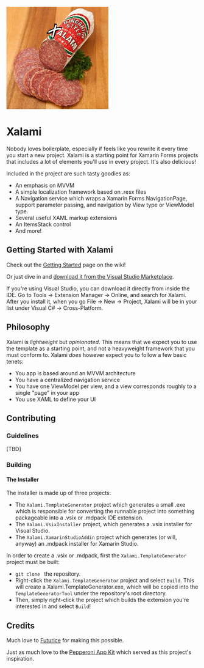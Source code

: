 ![Xalami Logo](/RepoImages/xalami-logo.png)
# Xalami
Nobody loves boilerplate, especially if feels like you rewrite it every time you start a new project. Xalami is a starting point for Xamarin Forms projects that includes a lot of elements you'll use in every project. It's also delicious!

Included in the project are such tasty goodies as:
- An emphasis on MVVM
- A simple localization framework based on .resx files
- A Navigation service which wraps a Xamarin Forms NavigationPage, support parameter passing, and navigation by View type or ViewModel type.
- Several useful XAML markup extensions
- An ItemsStack control
- And more!

## Getting Started with Xalami
Check out the [Getting Started](https://github.com/futurice/Xalami/wiki/Getting-Started) page on the wiki!

Or just dive in and [download it from the Visual Studio Marketplace](https://marketplace.visualstudio.com/vsgallery/026321a8-871e-49de-b129-196c6dad34c9).

If you're using Visual Studio, you can download it directly from inside the IDE. Go to Tools -> Extension Manager -> Online, and search for Xalami. After you install it, when you go File -> New -> Project, Xalami will be in your list under Visual C# -> Cross-Platform.

## Philosophy
Xalami is *lightweight* but *opinionated*. This means that we expect you to use the template as a starting point, and not a heavyweight framework that you must conform to. Xalami *does* however expect you to follow a few basic tenets:
- You app is based around an MVVM architecture
- You have a centralized navigation service
- You have one ViewModel per view, and a view corresponds roughly to a single "page" in your app
-  You use XAML to define your UI

## Contributing
### Guidelines
[TBD]

### Building
#### The Installer
The installer is made up of three projects:
- The `Xalami.TemplateGenerator` project which generates a small .exe which is responsible for converting the runnable project into something packageable into a .vsix or .mdpack IDE extension.
- The `Xalami.VsixInstaller` project, which generates a .vsix installer for Visual Studio.
- The `Xalami.XamarinStudioAddin` project which generates (or will, anyway) an .mdpack installer for Xamarin Studio.

In order to create a .vsix or .mdpack, first the `Xalami.TemplateGenerator` project must be built:
- `git clone ` the repository.
- Right-click the `Xalami.TemplateGenerator` project and select `Build`. This will create a Xalami.TemplateGenerator.exe, which will be copied into the `TemplateGeneratorTool` under the repository's root directory.
- Then, simply right-click the project which builds the extension you're interested in and select `Build`!


## Credits
Much love to [Futurice](http://futurice.com/) for making this possible.

Just as much love to the [Pepperoni App Kit](https://github.com/futurice/pepperoni-app-kit) which served as this project's inspiration.